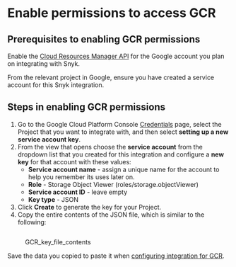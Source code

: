 # Enable permissions to access GCR

## **Prerequisites to enabling GCR permissions**

Enable the [Cloud Resources Manager API](https://console.cloud.google.com/apis/library/cloudresourcemanager.googleapis.com?q=cloud%20resource%20manager\&id=16f5d23e-c895-4b9d-88e4-864c1766636f\&project=next-for-integration-testing) for the Google account you plan on integrating with Snyk.

From the relevant project in Google, ensure you have created a service account for this Snyk integration.

## **Steps in enabling GCR permissions**

1. Go to the Google Cloud Platform Console [Credentials](https://console.cloud.google.com/apis/credentials) page, select the Project that you want to integrate with, and then select **setting up a new service account key**.
2. From the view that opens choose the **service account** from the dropdown list that you created for this integration and configure a **new key** for that account with these values:
   * **Service account name** - assign a unique name for the account to help you remember its uses later on.
   * **Role** - Storage Object Viewer (roles/storage.objectViewer)
   * **Service account ID** - leave empty
   * **Key type** - JSON
3. Click **Create** to generate the key for your Project.
4. Copy the entire contents of the JSON file, which is similar to the following:

<figure><img src="../../../../.gitbook/assets/uuid-c4e3b781-e575-5ab8-6cea-b0a8654068c4-en.png" alt=""><figcaption><p>GCR_key_file_contents</p></figcaption></figure>

Save the data you copied to paste it when [configuring integration for GCR](configure-integration-for-gcr.md).
